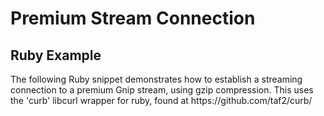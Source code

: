 <h1>Premium Stream Connection</h1>
<h2>Ruby Example</h2>
<p>The following Ruby snippet demonstrates how to establish a streaming connection to a premium Gnip stream, using gzip compression. This uses the 'curb' libcurl wrapper for ruby, found at https://github.com/taf2/curb/</p>
